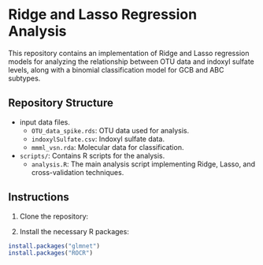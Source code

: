 # Ridge and Lasso Regression Analysis

This repository contains an implementation of Ridge and Lasso regression models for analyzing the relationship between OTU data and indoxyl sulfate levels, along with a binomial classification model for GCB and ABC subtypes.

## Repository Structure

- input data files.
  - `OTU_data_spike.rds`: OTU data used for analysis.
  - `indoxylSulfate.csv`: Indoxyl sulfate data.
  - `mmml_vsn.rda`: Molecular data for classification.
- `scripts/`: Contains R scripts for the analysis.
  - `analysis.R`: The main analysis script implementing Ridge, Lasso, and cross-validation techniques.

## Instructions

1. Clone the repository:

2. Install the necessary R packages:
```R
install.packages("glmnet")
install.packages("ROCR")
